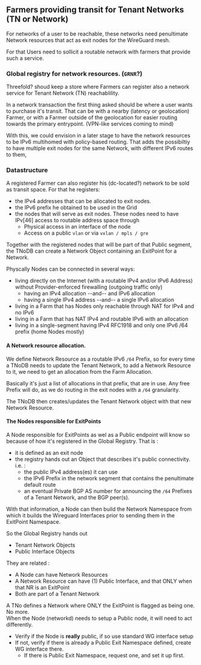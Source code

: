 ## Farmers providing transit for Tenant Networks (TN or Network)

For networks of a user to be reachable, these networks need penultimate Network resources that act as exit nodes for the WireGuard mesh.

For that Users need to sollicit a routable network with farmers that provide such a service. 

### Global registry for network resources. (`GRNR`?)

Threefold? shoud keep a store where Farmers can register also a network service for Tenant Network (TN) reachablility. 

In a network transaction the first thing asked should be where a user wants to purchase it's transit. That can be with a nearby (latency or geolocation) Farmer, or with a Farmer outside of the geolocation for easier routing towards the primary entrypoint. (VPN-like services coming to mind)

With this, we could envision in a later stage to have the network resources to be IPv6 multihomed with policy-based routing. That adds the possibiltiy to have multiple exit nodes for the same Network, with different IPv6 routes to them, 

### Datastructure

A registered Farmer can also register his (dc-located?) network to be sold as transit space. For that he registers:
  - the IPv4 addresses that can be allocated to exit nodes.
  - the IPv6 prefix he obtained to be used in the Grid 
  - the nodes that will serve as exit nodes.
  These nodes need to have IPv[46] access to routable address space through
    - Physical access in an interface of the node
    - Access on a public `vlan` or via `vxlan / mpls / gre`

Together with the registered nodes that will be part of that Public segment, the TNoDB can create a Network Object containing an ExitPoint for a Network.

Physcally Nodes can be connected in several ways:
  - living directly on the Internet (with a routable IPv4 and/or IPv6 Address) without Provider-enforced firewalling (outgoing traffic only)
    - having an IPv4 allocation --and-- and IPv6 allocation
    - having a single IPv4 address --and-- a single IPv6 allocation
  - living in a Farm that has Nodes only reachable through NAT for IPv4 and no IPv6
  - living in a Farm that has NAT IPv4 and routable IPv6 with an allocation
  - living in a single-segment having IPv4 RFC1918 and only one IPv6 /64 prefix (home Nodes mostly)

#### A Network resource allocation.
We define Network Resource as a routable IPv6 `/64` Prefix, so for every time a TNoDB needs to update the Tenant Network, to add a Network Resource to it, we need to get an allocation from the Farm Allocation.

Basically it's just a list of allocations in that prefix, that are in use. Any free Prefix will do, as we do routing in the exit nodes with a `/64` granularity. 

The TNoDB then creates/updates the Tenant Network object with that new Network Resource.

#### The Nodes responsible for ExitPoints 

A Node responsible for ExitPoints as wel as a Public endpoint will know so because of how it's registered in the Global Registry. That is :
  - it is defined as an exit node
  - the registry hands out an Object that describes it's public connectivity. i.e. :
    - the public IPv4 address(es) it can use
    - the IPv6 Prefix in the network segment that contains the penultimate default route
    - an eventual Private BGP AS number for announcing the `/64` Prefixes of a Tenant Network, and the BGP peer(s).

With that information, a Node can then build the Network Namespace from which it builds the Wireguard Interfaces prior to sending them in the ExitPoint Namespace.

So the Global Registry hands out
  - Tenant Network Objects 
  - Public Interface Objects

They are related :
  - A Node can have Network Resources
  - A Network Resource can have (1) Public Interface, and that ONLY when that NR is an ExitPoint
  - Both are part of a Tenant Network

A TNo defines a Network where ONLY the ExitPoint is flagged as being one. No more.  
When the Node (networkd) needs to setup a Public node, it will need to act differently.
  - Verify if the Node is **really** public, if so use standard WG interface setup
  - If not, verify if there is already a Public Exit Namespace defined, create WG interface there.
    - If there is Public Exit Namespace, request one, and set it up first.



